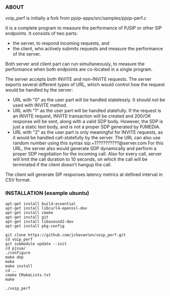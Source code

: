 ### ABOUT
voip_perf is initially a fork from pjsip-apps/src/samples/pjsip-perf.c

It is a complete program to measure the
 performance of PJSIP or other SIP endpoints. It consists of two
 parts:
   - the server, to respond incoming requests, and
   - the client, who actively submits requests and measure the
      performance of the server.

 Both server and client part can run simultaneously, to measure the
 performance when both endpoints are co-located in a single program.
 
 The server accepts both INVITE and non-INVITE requests.
 The server exports several different types of URL, which would
 control how the request would be handled by the server:
 *  URL with "0" as the user part will be handled statelessly.
     It should not be used with INVITE method.
 *  URL with "1" as the user part will be handled statefully.
     If the request is an INVITE request, INVITE transaction will
     be created and 200/OK response will be sent, along with a valid
     SDP body. However, the SDP is just a static text body, and
     is not a proper SDP generated by PJMEDIA.
 *  URL with "2" as the user part is only meaningful for INVITE
     requests, as it would be handled call-statefully by the
     server. The URL can also use random number using 
     this syntax sip:+1??????????@server.com
     For this URL, the server also would generate SDP dynamically
     and perform a proper SDP negotiation for the incoming call.
     Also for every call, server will limit the call duration to
     10 seconds, on which the call will be terminated if the client
     doesn't hangup the call.
     
 The client will generate SIP responses latency metrics at defined interval in CSV format.


### INSTALLATION (example ubuntu)

```
apt-get install build-essential
apt-get install libcurl4-openssl-dev
apt-get install cmake
apt-get install git
apt-get install libasound2-dev
apt-get install pkg-config

git clone https://github.com/jchavanton/voip_perf.git
cd voip_perf
git submodule update --init
cd pjsua/
./configure
make dep
make
make install
cd ..
cmake CMakeLists.txt
make

./voip_perf
```

